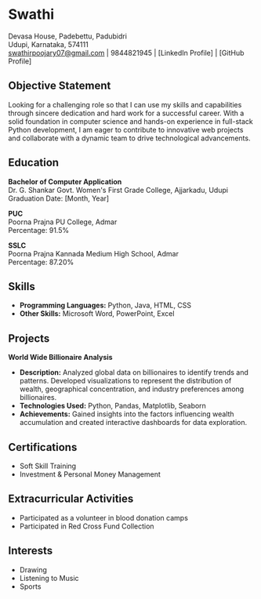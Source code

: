 # Swathi

Devasa House, Padebettu, Padubidri  
Udupi, Karnataka, 574111  
swathirpoojary07@gmail.com | 9844821945 | [LinkedIn Profile] | [GitHub Profile]

## Objective Statement

Looking for a challenging role so that I can use my skills and capabilities through sincere dedication and hard work for a successful career. With a solid foundation in computer science and hands-on experience in full-stack Python development, I am eager to contribute to innovative web projects and collaborate with a dynamic team to drive technological advancements.

## Education

**Bachelor of Computer Application**  
Dr. G. Shankar Govt. Women's First Grade College, Ajjarkadu, Udupi  
Graduation Date: [Month, Year]

**PUC**  
Poorna Prajna PU College, Admar  
Percentage: 91.5%

**SSLC**  
Poorna Prajna Kannada Medium High School, Admar  
Percentage: 87.20%

## Skills

- **Programming Languages:** Python, Java, HTML, CSS
- **Other Skills:** Microsoft Word, PowerPoint, Excel

## Projects

**World Wide Billionaire Analysis**

- **Description:** Analyzed global data on billionaires to identify trends and patterns. Developed visualizations to represent the distribution of wealth, geographical concentration, and industry preferences among billionaires.
- **Technologies Used:** Python, Pandas, Matplotlib, Seaborn
- **Achievements:** Gained insights into the factors influencing wealth accumulation and created interactive dashboards for data exploration.

## Certifications

- Soft Skill Training
- Investment & Personal Money Management

## Extracurricular Activities

- Participated as a volunteer in blood donation camps
- Participated in Red Cross Fund Collection

## Interests

- Drawing
- Listening to Music
- Sports
